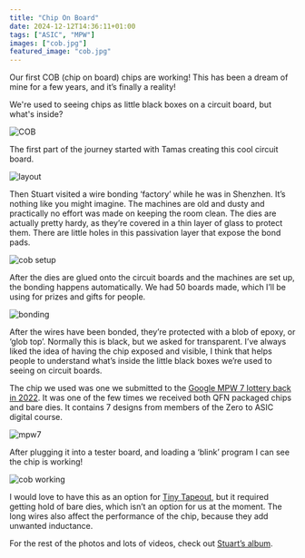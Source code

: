 ```yaml
---
title: "Chip On Board"
date: 2024-12-12T14:36:11+01:00
tags: ["ASIC", "MPW"]
images: ["cob.jpg"]
featured_image: "cob.jpg"
---
```


Our first COB (chip on board) chips are working! This has been a dream of mine for a few years, and it’s finally a reality!

We're used to seeing chips as little black boxes on a circuit board, but what's inside?

![COB](/cob.jpg)

The first part of the journey started with Tamas creating this cool circuit board.

![layout](/cob_layout.jpg)


Then Stuart visited a wire bonding ‘factory’ while he was in Shenzhen. It’s nothing like you might imagine. The machines are old and dusty and practically no effort was made on keeping the room clean. The dies are actually pretty hardy, as they’re covered in a thin layer of glass to protect them. There are little holes in this passivation layer that expose the bond pads.

![cob setup](/cob_setup.jpg)

After the dies are glued onto the circuit boards and the machines are set up, the bonding happens automatically.  We had 50 boards made, which I’ll be using for prizes and gifts for people.

![bonding](/cob_bond.jpg)

After the wires have been bonded, they’re protected with a blob of epoxy, or ‘glob top’. Normally this is black, but we asked for transparent. I’ve always liked the idea of having the chip exposed and visible, I think that helps people to understand what’s inside the little black boxes we’re used to seeing on circuit boards.

The chip we used was one we submitted to the [Google MPW 7 lottery back in 2022](https://www.zerotoasiccourse.com/post/mpw7_submitted/). It was one of the few times we received both QFN packaged chips and bare dies. It contains 7 designs from members of the Zero to ASIC digital course.

![mpw7](/mpw7_multi_macro.png)

After plugging it into a tester board, and loading a ‘blink’ program I can see the chip is working!

![cob working](/cob_working.jpg)

I would love to have this as an option for [Tiny Tapeout](https://tinytapeout.com), but it required getting hold of bare dies, which isn’t an option for us at the moment. The long wires also affect the performance of the chip, because they add unwanted inductance.

For the rest of the photos and lots of videos, check out [Stuart’s album](https://photos.google.com/share/AF1QipPvHwLy1QsDnQShTJTSbDiQ6kdWi2avBRBA2i7dXp9sm7P3BI3qjYkOHsiN2lh8zg?key=TFBDZ09Kd18zS1VURjRadEc1UUFQRDExSWxpakJ3).
